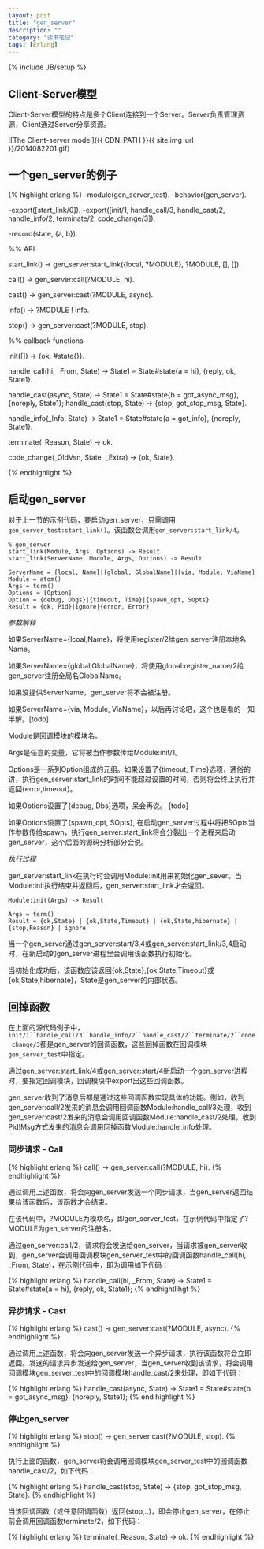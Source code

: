 ```yaml
---
layout: post
title: "gen_server"
description: ""
category: "读书笔记"
tags: [Erlang]
---
```

{% include JB/setup %}

## Client-Server模型

Client-Server模型的特点是多个Client连接到一个Server。Server负责管理资源，Client通过Server分享资源。

![The Client-server model]({{ CDN_PATH }}{{ site.img_url }}/2014082201.gif)

## 一个gen_server的例子

{% highlight erlang %}
-module(gen_server_test).
-behavior(gen_server).

-export([start_link/0]).
-export([init/1, handle_call/3, handle_cast/2, handle_info/2, terminate/2, code_change/3]).

-record(state, {a, b}).

%% API

start_link() ->
	gen_server:start_link({local, ?MODULE}, ?MODULE, [], []).

call() ->
	gen_server:call(?MODULE, hi).

cast() ->
	gen_server:cast(?MODULE, async).

info() ->
	?MODULE ! info.

stop() ->
	gen_server:cast(?MODULE, stop).

%% callback functions

init([]) -> {ok, #state{}}.

handle_call(hi, _From, State) ->
	State1 = State#state{a = hi},
	{reply, ok, State1}.

handle_cast(async, State) ->
	State1 = State#state{b = got_async_msg},
	{noreply, State1};
handle_cast(stop, State) ->
	{stop, got_stop_msg, State}.

handle_info(_Info, State) ->
	State1 = State#state{a = got_info},
	{noreply, State1}.

terminate(_Reason, State) ->
	ok.

code_change(_OldVsn, State, _Extra) ->
	{ok, State}.

{% endhighlight %}

<!--more-->

## 启动gen_server

对于上一节的示例代码，要启动gen_server，只需调用`gen_server_test:start_link()`。该函数会调用`gen_server:start_link/4`。

	% gen_server
	start_link(Module, Args, Options) -> Result
	start_link(ServerName, Module, Args, Options) -> Result

	ServerName = {local, Name}|{global, GlobalName}|{via, Module, ViaName}
	Module = atom()
	Args = term()
	Options = [Option]
	Option = {debug, Dbgs}|{timeout, Time}|{spawn_opt, SOpts}
	Result = {ok, Pid}|ignore|{error, Error}

*参数解释*

如果ServerName={lcoal,Name}，将使用register/2给gen_server注册本地名Name。

如果ServerName={global,GlobalName}，将使用global:register_name/2给gen_server注册全局名GlobalName。

如果没提供ServerName，gen_server将不会被注册。

如果ServerName={via, Module, ViaName}，以后再讨论吧，这个也是看的一知半解。[todo]

Module是回调模块的模块名。

Args是任意的变量，它将被当作参数传给Module:init/1。

Options是一系列Option组成的元组。如果设置了{timeout, Time}选项，通俗的讲，执行gen_server:start_link的时间不能超过设置的时间，否则将会终止执行并返回{error,timeout}。

如果Options设置了{debug, Dbs}选项，呆会再说。 [todo]

如果Options设置了{spawn_opt, SOpts}, 在启动gen_server过程中将把SOpts当作参数传给spawn，执行gen_server:start_link将会分裂出一个进程来启动gen_server，这个后面的源码分析部分会说。

*执行过程*

gen_server:start_link在执行时会调用Module:init用来初始化gen_sever。当Module:init执行结束并返回后，gen_server:start_link才会返回。

	Module:init(Args) -> Result

	Args = term()
	Result = {ok,State} | {ok,State,Timeout} | {ok,State,hibernate} | {stop,Reason} | ignore

当一个gen_server通过gen_server:start/3,4或gen_server:start_link/3,4启动时，在新启动的gen_server进程里会调用该函数执行初始化。

当初始化成功后，该函数应该返回{ok,State},{ok,State,Timeout}或{ok,State,hibernate}，State是gen_server的内部状态。

## 回掉函数

在上面的源代码例子中，`init/1``handle_call/3``handle_info/2``handle_cast/2``terminate/2``code_change/3`都是gen_server的回调函数，这些回掉函数在回调模块`gen_server_test`中指定。

通过gen_server:start_link/4或gen_server:start/4新启动一个gen_server进程时，要指定回调模块，回调模块中export出这些回调函数。

gen_server收到了消息后都是通过这些回调函数实现具体的功能。例如，收到gen_server:call/2发来的消息会调用回调函数Module:handle_call/3处理，收到gen_server:cast/2发来的消息会调用回调函数Module:handle_cast/2处理，收到Pid!Msg方式发来的消息会调用回掉函数Module:handle_info处理。

### 同步请求 - Call

{% highlight erlang %}
call() ->
	gen_server:call(?MODULE, hi).
{% endhighlight %}

通过调用上述函数，将会向gen_server发送一个同步请求，当gen_server返回结果给该函数后，该函数才会结束。

在该代码中，?MODULE为模块名，即gen_server_test，在示例代码中指定了?MODULE为gen_server的注册名。

通过gen_server:call/2，请求将会发送给gen_server，当请求被gen_server收到，gen_server会调用回调模块gen_server_test中的回调函数handle_call(hi, _From, State)，在示例代码中，即为调用如下代码：

{% highlight erlang %}
handle_call(hi, _From, State) ->
	State1 = State#state{a = hi},
	{reply, ok, State1};
{% endhightlihgt %}

### 异步请求 - Cast

{% highlight erlang %}
cast() ->
	gen_server:cast(?MODULE, async).
{% endhighlight %}

通过调用上述函数，将会向gen_server发送一个异步请求，执行该函数将会立即返回。发送的请求异步发送给gen_server，当gen_server收到该请求，将会调用回调模块gen_server_test中的回调模块handle_cast/2来处理，即如下代码：

{% highlight erlang %}
handle_cast(async, State) ->
	State1 = State#state{b = got_async_msg},
	{noreply, State1};
{% end highlight %}

### 停止gen_server

{% highlight erlang %}
stop() ->
	gen_server:cast(?MODULE, stop).
{% endhighlight %}

执行上面的函数，gen_server将会调用回调模块gen_server_test中的回调函数handle_cast/2，如下代码：

{% highlight erlang %}
handle_cast(stop, State) ->
	{stop, got_stop_msg, State}.
{% endhighlight %}

当该回调函数（或任意回调函数）返回{stop,..}，即会停止gen_server，在停止前会调用回调函数terminate/2，如下代码：

{% highlight erlang %}
terminate(_Reason, State) ->
	ok.
{% endhighlight %}